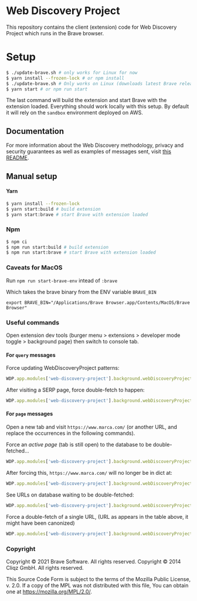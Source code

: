 # Web Discovery Project

This repository contains the client (extension) code for Web Discovery Project
which runs in the Brave browser.

# Setup

```sh
$ ./update-brave.sh # only works for Linux for now
$ yarn install --frozen-lock # or npm install
$ ./update-brave.sh # Only works on Linux (downloads latest Brave release)
$ yarn start # or npm run start
```

The last command will build the extension and start Brave with the extension
loaded. Everything should work locally with this setup. By default it will rely
on the `sandbox` environment deployed on AWS.

## Documentation

For more information about the Web Discovery methodology, privacy and security
guarantees as well as examples of messages sent, visit [this README](./modules/web-discovery-project/sources/README.md).

## Manual setup

#### Yarn

```sh
$ yarn install --frozen-lock
$ yarn start:build # build extension
$ yarn start:brave # start Brave with extension loaded
```

### Npm

```sh
$ npm ci
$ npm run start:build # build extension
$ npm run start:brave # start Brave with extension loaded
```

### Caveats for MacOS

Run `npm run start-brave-env` intead of `:brave`

Which takes the brave binary from the ENV variable `BRAVE_BIN`

```
export BRAVE_BIN="/Applications/Brave Browser.app/Contents/MacOS/Brave Browser"
```

### Useful commands

Open extension dev tools (burger menu > extensions > developer mode toggle > background page) then switch to console tab.

#### For `query` messages

Force updating WebDiscoveryProject patterns:
```javascript
WDP.app.modules['web-discovery-project'].background.webDiscoveryProject.patternsLoader.resourceWatcher.forceUpdate()
```

After visiting a SERP page, force double-fetch to happen:
```javascript
WDP.app.modules['web-discovery-project'].background.webDiscoveryProject.strictQueries.map(x=>x.tDiff=0)
```

#### For `page` messages

Open a new tab and visit `https://www.marca.com/` (or another URL, and replace the occurrences in the following commands).

Force an *active page* (tab is still open) to the database to be double-fetched...

```javascript
WDP.app.modules['web-discovery-project'].background.webDiscoveryProject._debugRemoveFromActivePages('https://www.marca.com/')
```

After forcing this, `https://www.marca.com/` will no longer be in dict at:

```javascript
WDP.app.modules['web-discovery-project'].background.webDiscoveryProject.state['v']
```

See URLs on database waiting to be double-fetched:

```javascript
WDP.app.modules['web-discovery-project'].background.webDiscoveryProject.listOfUnchecked(1000000000000, 0, null, function(x) {console.log(x)})
```

Force a double-fetch of a single URL, (URL as appears in the table above, it might have been canonized)

```javascript
WDP.app.modules['web-discovery-project'].background.webDiscoveryProject.forceDoubleFetch("https://www.marca.com/")
```

### Copyright

Copyright © 2021 Brave Software. All rights reserved.
Copyright © 2014 Cliqz GmbH. All rights reserved.

This Source Code Form is subject to the terms of the Mozilla Public
License, v. 2.0. If a copy of the MPL was not distributed with this file,
You can obtain one at https://mozilla.org/MPL/2.0/.
